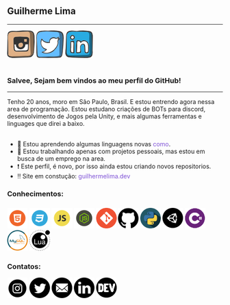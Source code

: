 ## Guilherme Lima
<hr>
<a href='#' target='_blank'> <img src='./images/social/instagram.png'></a>
<a href='#' target='_blank'><img src='./images/social/twitter.png'></a>
<a href='#' target='_blank'><img src='./images/social/linkedin.png'></a>
<br><br>

### Salvee, Sejam bem vindos ao meu perfil do GitHub!
<hr>
Tenho 20 anos, moro em São Paulo, Brasil. E estou entrendo agora nessa area de programação. Estou estudano criações de BOTs para discord, desenvolvimento de Jogos pela Unity, e mais algumas ferramentas e linguages que direi a baixo.<br><br>

- 🌱 Estou aprendendo algumas linguagens novas <a href='#knownleadge' style='text-decoration: none;color: #7e51d6'>como</a>.
- 🔭 Estou trabalhando apenas com projetos pessoais, mas estou em busca de um emprego na area.
- ❗ Este perfil, é novo, por isso ainda estou criando novos repositorios.
- ‼️ Site em constução: <a href='https://guilhermelima.dev' style='text-decoration: none;color: #7e51d6'>guilhermelima.dev</a>

<h3 id='knownleadge'> Conhecimentos: <h3>

<img src='./images/pgm/html.png'> <!--HTML-->
<img src='./images/pgm/css.png'> <!--CSS-->
<img src='./images/pgm/js.png'> <!--JS-->
<img src='./images/pgm/nodejs.png'> <!--NodeJs-->
<img src='./images/pgm/git.png'> <!--Git-->
<img src='./images/pgm/github.png'> <!--GitHub-->
<img src='./images/pgm/python.png'> <!--Python-->
<img src='./images/pgm/unity.png'> <!--Unity-->
<img src='./images/pgm/Cs.png'> <!--C#-->
<img src='./images/pgm/mySQL.png'> <!--MySQL-->
<img src='./images/pgm/lua.png'> <!--Lua-->

### Contatos:
<div>
  <a href='#' target='_blank'><img src='./images/social2/instagram.png'></a>
  <a href='#' target='_blank'><img src='./images/social2/twitter.png'></a>
  <a href = "mailto:joao_guilherme0511@outlook.com"><img src='./images/social2/mail.png'></a>
  <a href='#' target='_blank'><img src='./images/social2/linkedin.png'></a>
  <a href='https://dev.to/guilhermesclima' target='_blank'><img src='./images/social2/dev.png'></a>
</div>
